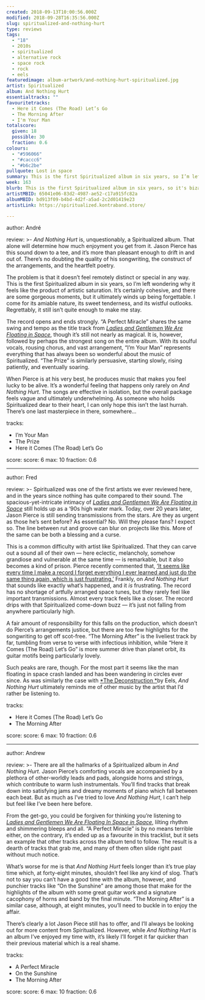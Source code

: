 ```yaml
---
created: 2018-09-13T10:00:56.000Z
modified: 2018-09-28T16:35:56.000Z
slug: spiritualized-and-nothing-hurt
type: reviews
tags:
  - "18"
  - 2010s
  - spiritualized
  - alternative rock
  - space rock
  - rock
  - eels
featuredimage: album-artwork/and-nothing-hurt-spiritualized.jpg
artist: Spiritualized
album: And Nothing Hurt
essentialtracks: ""
favouritetracks:
  - Here it Comes (The Road) Let’s Go
  - The Morning After
  - I'm Your Man
totalscore:
  given: 18
  possible: 30
  fraction: 0.6
colours:
  - "#596066"
  - "#caccc6"
  - "#b6c2be"
pullquote: Lost in space
summary: This is the first Spiritualized album in six years, so I’m left wondering why it feels like the product of artistic saturation. It’s certainly cohesive, and there are some gorgeous moments, but it ultimately winds up being forgettable.
week: 163
blurb: This is the first Spiritualized album in six years, so it's bizarre to hear something that sounds like the product of artistic saturation.
artistMBID: 65041e06-83d2-4987-ae52-c17a915fc82a
albumMBID: bd913f09-b4bd-4d2f-a5ad-2c2d01419e23
artistLink: https://spiritualized.kontraband.store/

---
```


author: André

review: >-
  *And Nothing Hurt* is, unquestionably, a Spiritualized album. That alone will determine how much enjoyment you get from it. Jason Pierce has this sound down to a tee, and it’s more than pleasant enough to drift in and out of. There’s no doubting the quality of his songwriting, the construct of the arrangements, and the heartfelt poetry. 
  
  The problem is that it doesn’t feel remotely distinct or special in any way. This is the first Spiritualized album in six years, so I’m left wondering why it feels like the product of artistic saturation. It’s certainly cohesive, and there are some gorgeous moments, but it ultimately winds up being forgettable. I come for its amiable nature, its sweet tenderness, and its wistful outlooks. Regrettably, it still isn’t quite enough to make me stay.

  The record opens and ends strongly. “A Perfect Miracle” shares the same swing and tempo as the title track from [*Ladies and Gentlemen We Are Floating in Space*](/reviews/spiritualized-ladies-and-gentleman-we-are-floating-in-space/), though it’s still not nearly as magical. It is, however, followed by perhaps the strongest song on the entire album. With its soulful vocals, rousing chorus, and vast arrangement, “I’m Your Man” represents everything that has always been so wonderful about the music of Spiritualized. “The Prize” is similarly persuasive, starting slowly, rising patiently, and eventually soaring. 
  
  When Pierce is at his very best, he produces music that makes you feel lucky to be alive. It’s a wonderful feeling that happens only rarely on *And Nothing Hurt*. The songs are effective in isolation, but the overall package feels vague and ultimately underwhelming. As someone who holds Spiritualized dear to their heart, I can only hope this isn’t the last hurrah. There’s one last masterpiece in there, somewhere…

tracks:
  - I’m Your Man
  - ­­The Prize
  - ­­Here it Comes (The Road) Let’s Go

score:
  score: 6
  max: 10
  fraction: 0.6

---
author: Fred

review: >-
  Spiritualized was one of the first artists we ever reviewed here, and in the years since nothing has quite compared to their sound. The spacious-yet-intricate intimacy of [*Ladies and Gentlemen We Are Floating in Space*](/reviews/spiritualized-ladies-and-gentleman-we-are-floating-in-space/) still holds up as a ‘90s high water mark. Today, over 20 years later, Jason Pierce is still sending transmissions from the stars. Are they as urgent as those he’s sent before? As essential? No. Will they please fans? I expect so. The line between rut and groove can blur on projects like this. More of the same can be both a blessing and a curse.

  This is a common difficulty with artist like Spiritualized. That they can carve out a sound all of their own — here eclectic, melancholy, somehow grandiose and vulnerable at the same time — is remarkable, but it also becomes a kind of prison. Pierce recently commented that, [‘It seems like every time I make a record I forget everything I ever learned and just do the same thing again, which is just frustrating.’](https://www.stereogum.com/featured/spiritualized-and-nothing-hurt-interview/) Frankly, on *And Nothing Hurt* that sounds like exactly what’s happened, and it *is* frustrating. The record has no shortage of artfully arranged space tunes, but they rarely feel like important transmissions. Almost every track feels like a closer. The record drips with that Spiritualized come-down buzz — it’s just not falling from anywhere particularly high.

  A fair amount of responsibility for this falls on the production, which doesn’t do Pierce’s arrangements justice, but there are too few highlights for the songwriting to get off scot-free. “The Morning After” is the liveliest track by far, tumbling from verse to verse with infectious inhibition, while “Here it Comes (The Road) Let’s Go” is more summer drive than planet orbit, its guitar motifs being particularly lovely. 
  
  Such peaks are rare, though. For the most part it seems like the man floating in space crash landed and has been wandering in circles ever since. As was similarly the case with [*The Deconstruction *](/reviews/eels-the-deconstruction/)by Eels, *And Nothing Hurt* ultimately reminds me of other music by the artist that I’d rather be listening to.

tracks:
  - Here it Comes (The Road) Let’s Go
  - ­­The Morning After

score:
  score: 6
  max: 10
  fraction: 0.6

---
author: Andrew

review: >-
  There are all the hallmarks of a Spiritualized album in *And Nothing Hurt*. Jason Pierce’s comforting vocals are accompanied by a plethora of other-worldly leads and pads, alongside horns and strings, which contribute to warm lush instrumentals. You’ll find tracks that break down into satisfying jams and dreamy moments of piano which fall between each beat. But as much as I’ve tried to love *And Nothing Hurt*, I can’t help but feel like I’ve been here before.

  From the get-go, you could be forgiven for thinking you’re listening to [*Ladies and Gentlemen We Are Floating In Space in Space*](/reviews/spiritualized-ladies-and-gentleman-we-are-floating-in-space/), lilting rhythm and shimmering bleeps and all. “A Perfect Miracle” is by no means terrible either, on the contrary, it’s ended up as a favourite in this tracklist, but it sets an example that other tracks across the album tend to follow. The result is a dearth of tracks that grab me, and many of them often slide right past without much notice. 
  
  What’s worse for me is that *And Nothing Hurt* feels longer than it’s true play time which, at forty-eight minutes, shouldn’t feel like any kind of slog. That’s not to say you can’t have a good time with the album, however, and punchier tracks like “On the Sunshine” are among those that make for the highlights of the album with some great guitar work and a signature cacophony of horns and band by the final minute. “The Morning After” is a similar case, although, at eight minutes, you’ll need to buckle in to enjoy the affair.

  There’s clearly a lot Jason Piece still has to offer, and I’ll always be looking out for more content from Spiritualized. However, while *And Nothing Hurt* is an album I’ve enjoyed my time with, it’s likely I’ll forget it far quicker than their previous material which is a real shame.

tracks:
  - A Perfect Miracle
  - ­­On the Sunshine
  - ­­The Morning After
  
score:
  score: 6
  max: 10
  fraction: 0.6
